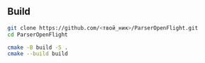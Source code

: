 ## Build

```bash
git clone https://github.com/<твой_ник>/ParserOpenFlight.git
cd ParserOpenFlight

cmake -B build -S .
cmake --build build
```
